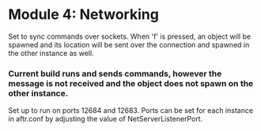 # Module 4: Networking

Set to sync commands over sockets. When 'f' is pressed,
an object will be spawned and its location will be sent
over the connection and spawned in the other instance 
as well.

### Current build runs and sends commands, however the message is not received and the object does not spawn on the other instance.

Set up to run on ports 12684 and 12683. Ports can be set
for each instance in aftr.conf by adjusting the value of
NetServerListenerPort.
